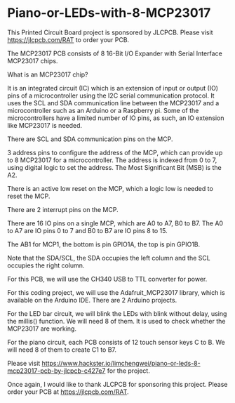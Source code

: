 # Piano-or-LEDs-with-8-MCP23017

This Printed Circuit Board project is sponsored by JLCPCB. Please visit https://jlcpcb.com/RAT to order your PCB.

The MCP23017 PCB consists of 8 16-Bit I/O Expander with Serial Interface MCP23017 chips.

What is an MCP23017 chip?

It is an integrated circuit (IC) which is an extension of input or output (IO) pins of a microcontroller using the I2C serial communication protocol. It uses the SCL and SDA communication line between the MCP23017 and a microcontroller such as an Arduino or a Raspberry pi. Some of the microcontrollers have a limited number of IO pins, as such, an IO extension like MCP23017 is needed.

There are SCL and SDA communication pins on the MCP.

3 address pins to configure the address of the MCP, which can provide up to 8 MCP23017 for a microcontroller. The address is indexed from 0 to 7, using digital logic to set the address. The Most Significant Bit (MSB) is the A2.

There is an active low reset on the MCP, which a logic low is needed to reset the MCP.

There are 2 interrupt pins on the MCP.

There are 16 IO pins on a single MCP, which are A0 to A7, B0 to B7. The A0 to A7 are IO pins 0 to 7 and B0 to B7 are IO pins 8 to 15.

The AB1 for MCP1, the bottom is pin GPIO1A, the top is pin GPIO1B.

Note that the SDA/SCL, the SDA occupies the left column and the SCL occupies the right column.

For this PCB, we will use the CH340 USB to TTL converter for power.

For this coding project, we will use the Adafruit_MCP23017 library, which is available on the Arduino IDE. There are 2 Arduino projects.

For the LED bar circuit, we will blink the LEDs with blink without delay, using the millis() function. We will need 8 of them. It is used to check whether the MCP23017 are working.

For the piano circuit, each PCB consists of 12 touch sensor keys C to B. We will need 8 of them to create C1 to B7.

Please visit https://www.hackster.io/limchengwei/piano-or-leds-8-mcp23017-pcb-by-jlcpcb-c427e7 for the project.

Once again, I would like to thank JLCPCB for sponsoring this project. Please order your PCB at https://jlcpcb.com/RAT.
